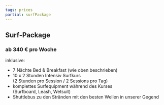 ```yaml
---
tags: prices
partial: surfPackage
---
```


## Surf-Package

### ab 340 € pro Woche

<div class="h4">inklusive:</div>

* 7 Nächte Bed & Breakfast (wie oben beschrieben)
* 10 x 2 Stunden Intensiv Surfkurs<br/>(2 Stunden pro Session / 2 Sessions pro Tag)
* komplettes Surfequipment während des Kurses<br/>(Surfboard, Leash, Wetsuit) 
* Shuttlebus zu den Stränden mit den besten Wellen in unserer Gegend

